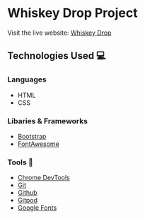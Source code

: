 # Whiskey Drop Project
Visit the live website: [Whiskey Drop](https://sebastian-torres-matrix.github.io/whiskey-drop-project/)

## Technologies Used :computer: 

### Languages
* HTML
* CSS 

### Libaries & Frameworks
* [Bootstrap](https://getbootstrap.com/) 
* [FontAwesome](https://fontawesome.com/)   

### Tools :wrench:
* [Chrome DevTools](https://developers.google.com/web/tools/chrome-devtools) 
* [Git](https://git-scm.com/) 
* [Github](https://github.com/) 
* [Gitpod](https://www.gitpod.io/) 
* [Google Fonts](https://fonts.google.com/)